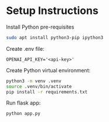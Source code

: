 # Setup Instructions

Install Python pre-requisites

```bash
sudo apt install python3-pip ipython3
```

Create .env file:

```config
OPENAI_API_KEY='<api-key>'
```

Create Python virtual environment:

```bash
python3 -m venv .venv
source .venv/bin/activate
pip install -r requirements.txt
```

Run flask app:

```bash
python app.py
```
